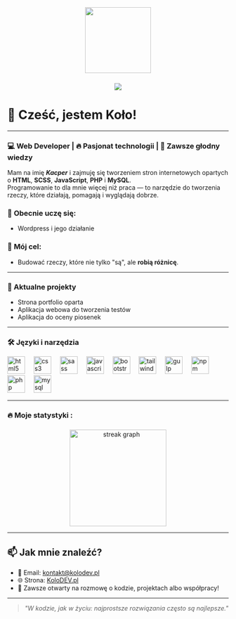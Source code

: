 <div align="center">
  <img height="150" src="https://media.giphy.com/media/M9gbBd9nbDrOTu1Mqx/giphy.gif"  />
</div>

###

<div align="center">
  <img src="https://visitor-badge.laobi.icu/badge?page_id=PoProstuKolo.PoProstuKolo&"  />
</div>

# 👋 Cześć, jestem Koło! 

---

### 💻 Web Developer | 🔥 Pasjonat technologii | 🚀 Zawsze głodny wiedzy

Mam na imię ***Kacper*** i zajmuję się tworzeniem stron internetowych opartych o **HTML**, **SCSS**, **JavaScript**, **PHP** i **MySQL**.  
Programowanie to dla mnie więcej niż praca — to narzędzie do tworzenia rzeczy, które działają, pomagają i wyglądają dobrze.

### 🔎 **Obecnie uczę się**:   
- Wordpress i jego działanie
  

### 🎯 **Mój cel**: 
- Budować rzeczy, które nie tylko "są", ale **robią różnicę**.

---

### 🚀 Aktualne projekty
- Strona portfolio oparta
- Aplikacja webowa do tworzenia testów
- Aplikacja do oceny piosenek

---

### 🛠️ Języki i narzędzia


<div align="left">
  <img src="https://cdn.jsdelivr.net/gh/devicons/devicon/icons/html5/html5-original.svg" height="40" alt="html5 logo"  />
  <img width="12" />
  <img src="https://cdn.jsdelivr.net/gh/devicons/devicon/icons/css3/css3-original.svg" height="40" alt="css3 logo"  />
  <img width="12" />
  <img src="https://cdn.jsdelivr.net/gh/devicons/devicon/icons/sass/sass-original.svg" height="40" alt="sass logo"  />
  <img width="12" />
  <img src="https://cdn.jsdelivr.net/gh/devicons/devicon/icons/javascript/javascript-original.svg" height="40" alt="javascript logo"  />
  <img width="12" />
  <img src="https://cdn.jsdelivr.net/gh/devicons/devicon/icons/bootstrap/bootstrap-original.svg" height="40" alt="bootstrap logo"  />
  <img width="12" />
  <img src="https://cdn.jsdelivr.net/gh/devicons/devicon/icons/tailwindcss/tailwindcss-original-wordmark.svg" height="40" alt="tailwindcss logo"  />
  <img width="12" />
  <img src="https://cdn.jsdelivr.net/gh/devicons/devicon/icons/gulp/gulp-plain.svg" height="40" alt="gulp logo"  />
  <img width="12" />
  <img src="https://cdn.jsdelivr.net/gh/devicons/devicon/icons/npm/npm-original-wordmark.svg" height="40" alt="npm logo"  />
  <img width="12" />
  <img src="https://cdn.jsdelivr.net/gh/devicons/devicon/icons/php/php-original.svg" height="40" alt="php logo"  />
  <img width="12" />
  <img src="https://cdn.jsdelivr.net/gh/devicons/devicon/icons/mysql/mysql-original.svg" height="40" alt="mysql logo"  />
</div>

---

<h3 align="left">🔥   Moje statystyki :</h3>

###

<div align="center">
  <img src="https://streak-stats.demolab.com?user=PoProstuKolo&locale=en&mode=daily&theme=dark&hide_border=false&border_radius=5&order=3" height="220" alt="streak graph"  />
</div>

---

## 📫 Jak mnie znaleźć?
- 📧 Email: kontakt@kolodev.pl
- 🌐 Strona: [KoloDEV.pl](https://kolodev.pl)
- 💬 Zawsze otwarty na rozmowę o kodzie, projektach albo współpracy!

---

> _"W kodzie, jak w życiu: najprostsze rozwiązania często są najlepsze."_ 
